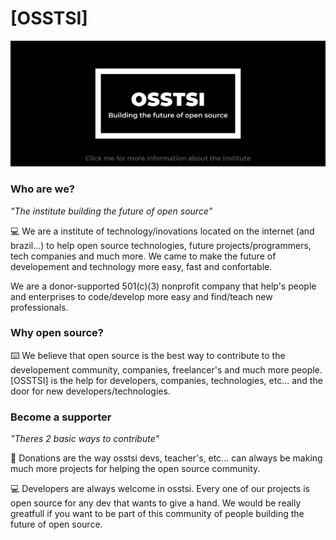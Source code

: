 # [OSSTSI]

<a href="https://github.com/osstsi/osstsi/">
  <img src="profile/osstsi.png" alt="Institute Banner" />
</a>

### Who are we?

*"The institute building the future of open source"*

:computer: We are a institute of technology/inovations located on the internet (and brazil...) to help open source technologies, future projects/programmers, tech companies and much more. We came to make the future of developement and technology more easy, fast and confortable.

We are a donor-supported 501(c)(3) nonprofit company that help's people and enterprises to code/develop more easy and find/teach new professionals.

### Why open source?

:keyboard: We believe that open source is the best way to contribute to the developement community, companies, freelancer's and much more people. [OSSTSI] is the help for developers, companies, technologies, etc... and the door for new developers/technologies.

### Become a supporter

*"Theres 2 basic ways to contribute"*

💸 Donations are the way osstsi devs, teacher's, etc... can always be making much more projects for helping the open source community.

:computer: Developers are always welcome in osstsi. Every one of our projects is open source for any dev that wants to give a hand. We would be really greatfull if you want to be part of this community of people building the future of open source.
